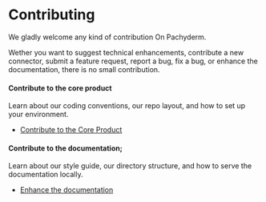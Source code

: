 # Contributing

We gladly welcome any kind of contribution On Pachyderm. 

Wether you want to suggest technical enhancements, 
contribute a new connector, 
submit a feature request, 
report a bug, 
fix a bug, 
or enhance the documentation, 
there is no small contribution.



<div class="row">
  <div class="column-2">
    <div class="card-square mdl-card mdl-shadow--2dp">
      <div class="mdl-card__title mdl-card--expand">
        <h4 class="mdl-card__title-text">Contribute to the core product<i class="fa fa-rocket"></i></h4>
      </div>
      <div class="mdl-card__supporting-text">
        Learn about our coding conventions, our repo layout, and how to set up your environment.
      </div>
      <div class="mdl-card__actions mdl-card--border">
        <ul>
          <li><a href="coding-conventions/" class="md-typeset md-link">
          Contribute to the Core Product
          </a>
          </li>
       </ul>
      </div>
    </div>
  </div>
  <div class="column-2">
    <div class="card-square mdl-card mdl-shadow--2dp">
      <div class="mdl-card__title mdl-card--expand">
        <h4 class="mdl-card__title-text">Contribute to the documentation;<i class="fa fa-cogs"></i></h4>
      </div>
      <div class="mdl-card__supporting-text">
        Learn about our style guide, our directory structure, and how to serve the documentation locally.
      </div>
      <div class="mdl-card__actions mdl-card--border">
        <ul>
          <li><a href="docs-style-guide/" class="md-typeset md-link">
            Enhance the documentation
          </a>
          </li>
        </ul>
       </div>
     </div>
  </div>
</div>


